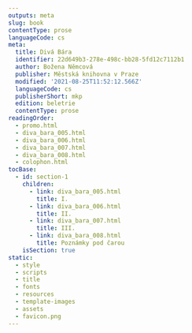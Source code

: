 ```yaml
---
outputs: meta
slug: book
contentType: prose
languageCode: cs
meta:
  title: Divá Bára
  identifier: 22d649b3-278e-498c-bb28-5fd12c7112b1
  author: Božena Němcová
  publisher: Městská knihovna v Praze
  modified: '2021-08-25T11:52:12.566Z'
  languageCode: cs
  publisherShort: mkp
  edition: beletrie
  contentType: prose
readingOrder:
  - promo.html
  - diva_bara_005.html
  - diva_bara_006.html
  - diva_bara_007.html
  - diva_bara_008.html
  - colophon.html
tocBase:
  - id: section-1
    children:
      - link: diva_bara_005.html
        title: I.
      - link: diva_bara_006.html
        title: II.
      - link: diva_bara_007.html
        title: III.
      - link: diva_bara_008.html
        title: Poznámky pod čarou
    isSection: true
static:
  - style
  - scripts
  - title
  - fonts
  - resources
  - template-images
  - assets
  - favicon.png
---
```


